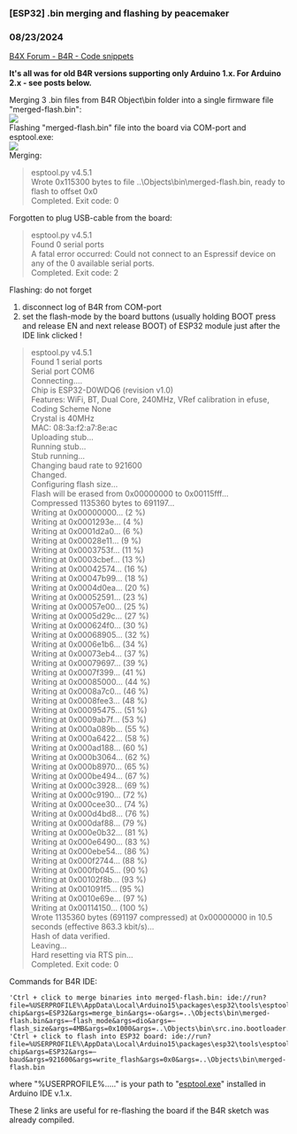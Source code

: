 ### [ESP32] .bin merging and flashing by peacemaker
### 08/23/2024
[B4X Forum - B4R - Code snippets](https://www.b4x.com/android/forum/threads/149181/)

**It's all was for old B4R versions supporting only Arduino 1.x. For Arduino 2.x - see posts below.**  
  
Merging 3 .bin files from B4R Object\bin folder into a single firmware file "merged-flash.bin":  
![](https://www.b4x.com/android/forum/attachments/143963)  
Flashing "merged-flash.bin" file into the board via COM-port and esptool.exe:  
![](https://www.b4x.com/android/forum/attachments/143964)  
Merging:  
> esptool.py v4.5.1  
> Wrote 0x115300 bytes to file ..\Objects\bin\merged-flash.bin, ready to flash to offset 0x0  
> Completed. Exit code: 0

  
Forgotten to plug USB-cable from the board:  
> esptool.py v4.5.1  
> Found 0 serial ports  
> A fatal error occurred: Could not connect to an Espressif device on any of the 0 available serial ports.  
> Completed. Exit code: 2

  
Flashing: do not forget  

1. disconnect log of B4R from COM-port
2. set the flash-mode by the board buttons (usually holding BOOT press and release EN and next release BOOT) of ESP32 module just after the IDE link clicked !

> esptool.py v4.5.1  
> Found 1 serial ports  
> Serial port COM6  
> Connecting….  
> Chip is ESP32-D0WDQ6 (revision v1.0)  
> Features: WiFi, BT, Dual Core, 240MHz, VRef calibration in efuse, Coding Scheme None  
> Crystal is 40MHz  
> MAC: 08:3a:f2:a7:8e:ac  
> Uploading stub…  
> Running stub…  
> Stub running…  
> Changing baud rate to 921600  
> Changed.  
> Configuring flash size…  
> Flash will be erased from 0x00000000 to 0x00115fff…  
> Compressed 1135360 bytes to 691197…  
> Writing at 0x00000000… (2 %)  
> Writing at 0x0001293e… (4 %)  
> Writing at 0x0001d2a0… (6 %)  
> Writing at 0x00028e11… (9 %)  
> Writing at 0x0003753f… (11 %)  
> Writing at 0x0003cbef… (13 %)  
> Writing at 0x00042574… (16 %)  
> Writing at 0x00047b99… (18 %)  
> Writing at 0x0004d0ea… (20 %)  
> Writing at 0x00052591… (23 %)  
> Writing at 0x00057e00… (25 %)  
> Writing at 0x0005d29c… (27 %)  
> Writing at 0x000624f0… (30 %)  
> Writing at 0x00068905… (32 %)  
> Writing at 0x0006e1b6… (34 %)  
> Writing at 0x00073eb4… (37 %)  
> Writing at 0x00079697… (39 %)  
> Writing at 0x0007f399… (41 %)  
> Writing at 0x00085000… (44 %)  
> Writing at 0x0008a7c0… (46 %)  
> Writing at 0x0008fee3… (48 %)  
> Writing at 0x00095475… (51 %)  
> Writing at 0x0009ab7f… (53 %)  
> Writing at 0x000a089b… (55 %)  
> Writing at 0x000a6422… (58 %)  
> Writing at 0x000ad188… (60 %)  
> Writing at 0x000b3064… (62 %)  
> Writing at 0x000b8970… (65 %)  
> Writing at 0x000be494… (67 %)  
> Writing at 0x000c3928… (69 %)  
> Writing at 0x000c9190… (72 %)  
> Writing at 0x000cee30… (74 %)  
> Writing at 0x000d4bd8… (76 %)  
> Writing at 0x000daf88… (79 %)  
> Writing at 0x000e0b32… (81 %)  
> Writing at 0x000e6490… (83 %)  
> Writing at 0x000ebe54… (86 %)  
> Writing at 0x000f2744… (88 %)  
> Writing at 0x000fb045… (90 %)  
> Writing at 0x00102f8b… (93 %)  
> Writing at 0x001091f5… (95 %)  
> Writing at 0x0010e69e… (97 %)  
> Writing at 0x00114150… (100 %)  
> Wrote 1135360 bytes (691197 compressed) at 0x00000000 in 10.5 seconds (effective 863.3 kbit/s)…  
> Hash of data verified.  
> Leaving…  
> Hard resetting via RTS pin…  
> Completed. Exit code: 0

  
Commands for B4R IDE:  

```B4X
'Ctrl + click to merge binaries into merged-flash.bin: ide://run?file=%USERPROFILE%\AppData\Local\Arduino15\packages\esp32\tools\esptool_py\4.5.1\esptool.exe&args=–chip&args=ESP32&args=merge_bin&args=-o&args=..\Objects\bin\merged-flash.bin&args=–flash_mode&args=dio&args=–flash_size&args=4MB&args=0x1000&args=..\Objects\bin\src.ino.bootloader.bin&args=0x8000&args=..\Objects\bin\src.ino.partitions.bin&args=0x10000&args=..\Objects\bin\src.ino.bin  
'Ctrl + click to flash into ESP32 board: ide://run?file=%USERPROFILE%\AppData\Local\Arduino15\packages\esp32\tools\esptool_py\4.5.1\esptool.exe&args=–chip&args=ESP32&args=–baud&args=921600&args=write_flash&args=0x0&args=..\Objects\bin\merged-flash.bin
```

  
where "%USERPROFILE%….." is your path to "[esptool.exe](https://docs.espressif.com/projects/esptool/en/latest/esp32/esptool/basic-commands.html#merge-binaries-for-flashing-merge-bin)" installed in Arduino IDE v.1.x.  
  
These 2 links are useful for re-flashing the board if the B4R sketch was already compiled.